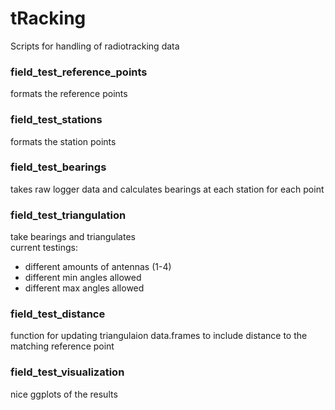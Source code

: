 # tRacking
Scripts for handling of radiotracking data

### field_test_reference_points
formats the reference points
### field_test_stations
formats the station points


### field_test_bearings
takes raw logger data and calculates bearings at each station for each point

### field_test_triangulation
take bearings and triangulates</br>
current testings:
* different amounts of antennas (1-4)
* different min angles allowed
* different max angles allowed

### field_test_distance
function for updating triangulaion data.frames to include distance to the matching reference point

### field_test_visualization
nice ggplots of the results
